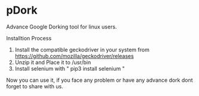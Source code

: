 # pDork
Advance Google Dorking tool for linux users.

Installtion Process
1. Install the compatible geckodriver in your system from https://github.com/mozilla/geckodriver/releases
2. Unzip it and Place it to /usr/bin
3. Install selenium with " pip3 install selenium "

Now you can use it, if you face any problem or have any advance dork dont forget to share with us.
